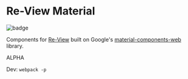 # Re-View Material

![badge](https://img.shields.io/clojars/v/re-view-material.svg)

Components for [Re-View](https://www.github.com/braintripping/re-view) built on Google's [material-components-web](https://github.com/material-components/material-components-web) library.

ALPHA

Dev: `webpack -p`